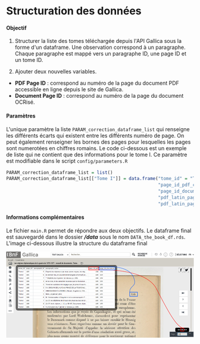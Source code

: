 Structuration des données
================

#### Objectif

1.  Structurer la liste des tomes téléchargée depuis l'API Gallica sous la forme d'un dataframe. Une observation correspond à un paragraphe. Chaque paragraphe est mappé vers un paragraphe ID, une page ID et un tome ID.

2.  Ajouter deux nouvelles variables.

-   **PDF Page ID** : correspond au numéro de la page du document PDF accessible en ligne depuis le site de Gallica.
-   **Document Page ID** : correspond au numéro de la page du document OCRisé.

#### Paramètres

L'unique paramètre la liste `PARAM_correction_dataframe_list` qui renseigne les différents écarts qui existent entre les différents numéro de page. On peut également renseigner les bornes des pages pour lesquelles les pages sont numerotées en chiffres romains. Le code ci-dessous est un exemple de liste qui ne contient que des informations pour le tome I. Ce paramètre est modifiable dans le script `config/parameters.R`

``` r
PARAM_correction_dataframe_list = list()
PARAM_correction_dataframe_list[["Tome I"]] = data.frame("tome_id" = "Tome I",
                                                         "page_id_pdf_correction" = -1,
                                                         "page_id_document_correction" = -31,
                                                         "pdf_latin_pagination_start" = 13,
                                                         "pdf_latin_pagination_end" = 29)
```

#### Informations complémentaires

Le fichier `main.R` permet de répondre aux deux objectifs. Le dataframe final est sauvegardé dans le dossier ***/data*** sous le nom `DATA_the_book_df.rds`. L'image ci-dessous illustre la structure du dataframe final

<img src="images/pageidsmall.png" width="800px" />
